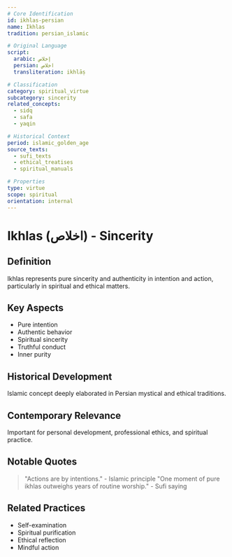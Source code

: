 ```yaml
---
# Core Identification
id: ikhlas-persian
name: Ikhlas
tradition: persian_islamic

# Original Language
script:
  arabic: إخلاص
  persian: اخلاص
  transliteration: ikhlāṣ

# Classification
category: spiritual_virtue
subcategory: sincerity
related_concepts:
  - sidq
  - safa
  - yaqin

# Historical Context
period: islamic_golden_age
source_texts:
  - sufi_texts
  - ethical_treatises
  - spiritual_manuals

# Properties
type: virtue
scope: spiritual
orientation: internal
---
```


# Ikhlas (اخلاص) - Sincerity

## Definition
Ikhlas represents pure sincerity and authenticity in intention and action, particularly in spiritual and ethical matters.

## Key Aspects
- Pure intention
- Authentic behavior
- Spiritual sincerity
- Truthful conduct
- Inner purity

## Historical Development
Islamic concept deeply elaborated in Persian mystical and ethical traditions.

## Contemporary Relevance
Important for personal development, professional ethics, and spiritual practice.

## Notable Quotes
> "Actions are by intentions." - Islamic principle
> "One moment of pure ikhlas outweighs years of routine worship." - Sufi saying

## Related Practices
- Self-examination
- Spiritual purification
- Ethical reflection
- Mindful action